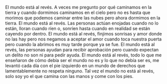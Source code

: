 El mundo está al revés.
A veces me pregunto por qué caminamos en la tierra y cuando dormimos caminamos en el cielo pero no es hasta que morimos que podemos caminar entre las nubes pero ahora dormimos en la tierra.
El mundo está al revés.
Las personas actúan enojadas cuando no lo están, lloran cuando ríen o, sonríen hasta cuando en realidad se están cayendo por dentro.
El mundo está al revés, finjimos sonrisas y amor donde no las hay pero nos negamos a aceptar el amor cuando toca nuestra puerta pero cuando la abrimos es muy tarde porque ya se fue.
El mundo está al revés, las personas ayudan para recibir aprobación pero cuando expectan un delito no son ni para pedir ayuda.
El mundo está al revés, todo lo que me enseñaron de cómo debía ser el mundo no es y lo que no debía ser es, me levantó cada día con el pie izquierdo en un mundo de derechos que lamentablemente no respeta ninguno. 
Tal vez el mundo no está al revés, solo soy yo el que camina con las manos y come con los pies.
